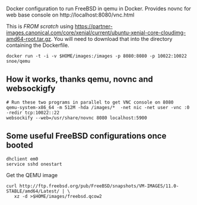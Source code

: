 Docker configuration to run FreeBSD in qemu in Docker.  Provides novnc for web base console on http://localhost:8080/vnc.html

This is *FROM scratch* using https://partner-images.canonical.com/core/xenial/current/ubuntu-xenial-core-cloudimg-amd64-root.tar.gz. You will need to download that into the directory containing the Dockerfile.

```
docker run -t -i -v $HOME/images:/images -p 8080:8080 -p 10022:10022 snoe/qemu
```
## How it works, thanks qemu, novnc and websockigfy

```
# Run these two programs in parallel to get VNC console on 8080
qemu-system-x86_64 -m 512M -hda /images/*  -net nic -net user -vnc :0 -redir tcp:10022::22
websockify --web=/usr/share/novnc 8080 localhost:5900
```
## Some useful FreeBSD configurations once booted

```
dhclient em0
service sshd onestart
```

Get the QEMU image 

```
curl http://ftp.freebsd.org/pub/FreeBSD/snapshots/VM-IMAGES/11.0-STABLE/amd64/Latest/ | \
   xz -d >$HOME/images/freebsd.qcow2
```

